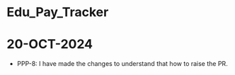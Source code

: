 # Edu_Pay_Tracker

# 20-OCT-2024
* PPP-8: I have made the changes to understand that how to raise the PR. 